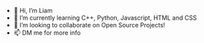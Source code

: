 - 👋 Hi, I’m Liam
- 🌱 I’m currently learning C++, Python, Javascript, HTML and CSS
- 💞️ I’m looking to collaborate on Open Source Projects!
- 📫 DM me for more info

<!---
8bitAndy/8bitAndy is a ✨ special ✨ repository because its `README.md` (this file) appears on your GitHub profile.
You can click the Preview link to take a look at your changes.
--->
